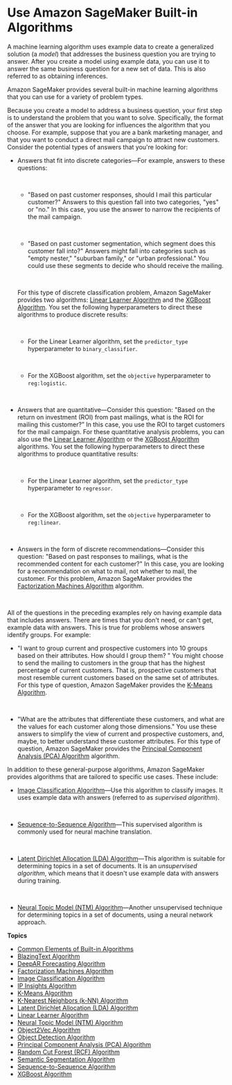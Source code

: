# Use Amazon SageMaker Built\-in Algorithms<a name="algos"></a>

A machine learning algorithm uses example data to create a generalized solution \(a *model*\) that addresses the business question you are trying to answer\. After you create a model using example data, you can use it to answer the same business question for a new set of data\. This is also referred to as obtaining inferences\.

Amazon SageMaker provides several built\-in machine learning algorithms that you can use for a variety of problem types\. 

Because you create a model to address a business question, your first step is to understand the problem that you want to solve\. Specifically, the format of the answer that you are looking for influences the algorithm that you choose\. For example, suppose that you are a bank marketing manager, and that you want to conduct a direct mail campaign to attract new customers\. Consider the potential types of answers that you're looking for:
+ Answers that fit into discrete categories—For example, answers to these questions:

   
  + "Based on past customer responses, should I mail this particular customer?" Answers to this question fall into two categories, "yes" or "no\." In this case, you use the answer to narrow the recipients of the mail campaign\.

     
  + "Based on past customer segmentation, which segment does this customer fall into?" Answers might fall into categories such as "empty nester," "suburban family," or "urban professional\." You could use these segments to decide who should receive the mailing\.

     

  For this type of discrete classification problem, Amazon SageMaker provides two algorithms: [Linear Learner Algorithm](linear-learner.md) and the [XGBoost Algorithm](xgboost.md)\. You set the following hyperparameters to direct these algorithms to produce discrete results:

   
  + For the Linear Learner algorithm, set the `predictor_type` hyperparameter to `binary_classifier`\. 

     
  + For the XGBoost algorithm, set the `objective` hyperparameter to `reg:logistic`\.

   
+ Answers that are quantitative—Consider this question: "Based on the return on investment \(ROI\) from past mailings, what is the ROI for mailing this customer?” In this case, you use the ROI to target customers for the mail campaign\. For these quantitative analysis problems, you can also use the [Linear Learner Algorithm](linear-learner.md) or the [XGBoost Algorithm](xgboost.md) algorithms\. You set the following hyperparameters to direct these algorithms to produce quantitative results:

   
  + For the Linear Learner algorithm, set the `predictor_type` hyperparameter to `regressor`\. 

     
  + For the XGBoost algorithm, set the `objective` hyperparameter to `reg:linear`\.

   
+ Answers in the form of discrete recommendations—Consider this question: "Based on past responses to mailings, what is the recommended content for each customer?" In this case, you are looking for a recommendation on what to mail, not whether to mail, the customer\. For this problem, Amazon SageMaker provides the [Factorization Machines Algorithm](fact-machines.md) algorithm\.

   

All of the questions in the preceding examples rely on having example data that includes answers\. There are times that you don't need, or can't get, example data with answers\. This is true for problems whose answers identify groups\. For example:
+ "I want to group current and prospective customers into 10 groups based on their attributes\. How should I group them? " You might choose to send the mailing to customers in the group that has the highest percentage of current customers\. That is, prospective customers that most resemble current customers based on the same set of attributes\. For this type of question, Amazon SageMaker provides the [K\-Means Algorithm](k-means.md)\.

   
+ "What are the attributes that differentiate these customers, and what are the values for each customer along those dimensions\." You use these answers to simplify the view of current and prospective customers, and, maybe, to better understand these customer attributes\. For this type of question, Amazon SageMaker provides the [Principal Component Analysis \(PCA\) Algorithm](pca.md) algorithm\.

In addition to these general\-purpose algorithms, Amazon SageMaker provides algorithms that are tailored to specific use cases\. These include:
+ [Image Classification Algorithm](image-classification.md)—Use this algorithm to classify images\. It uses example data with answers \(referred to as *supervised algorithm*\)\.

   
+ [Sequence\-to\-Sequence Algorithm](seq-2-seq.md)—This supervised algorithm is commonly used for neural machine translation\. 

   
+ [Latent Dirichlet Allocation \(LDA\) Algorithm](lda.md)—This algorithm is suitable for determining topics in a set of documents\. It is an *unsupervised algorithm*, which means that it doesn't use example data with answers during training\.

   
+ [Neural Topic Model \(NTM\) Algorithm](ntm.md)—Another unsupervised technique for determining topics in a set of documents, using a neural network approach\.

**Topics**
+ [Common Elements of Built\-in Algorithms](common-info-all-im-models.md)
+ [BlazingText Algorithm](blazingtext.md)
+ [DeepAR Forecasting Algorithm](deepar.md)
+ [Factorization Machines Algorithm](fact-machines.md)
+ [Image Classification Algorithm](image-classification.md)
+ [IP Insights Algorithm](ip-insights.md)
+ [K\-Means Algorithm](k-means.md)
+ [K\-Nearest Neighbors \(k\-NN\) Algorithm](k-nearest-neighbors.md)
+ [Latent Dirichlet Allocation \(LDA\) Algorithm](lda.md)
+ [Linear Learner Algorithm](linear-learner.md)
+ [Neural Topic Model \(NTM\) Algorithm](ntm.md)
+ [Object2Vec Algorithm](object2vec.md)
+ [Object Detection Algorithm](object-detection.md)
+ [Principal Component Analysis \(PCA\) Algorithm](pca.md)
+ [Random Cut Forest \(RCF\) Algorithm](randomcutforest.md)
+ [Semantic Segmentation Algorithm](semantic-segmentation.md)
+ [Sequence\-to\-Sequence Algorithm](seq-2-seq.md)
+ [XGBoost Algorithm](xgboost.md)